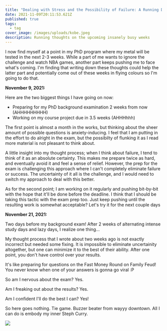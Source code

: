 ```yaml
---
title: "Dealing with Stress and the Possibility of Failure: A Running Diary"
date: 2021-11-09T20:11:53.621Z
published: true
tags:
  - tag
cover_image: /images/uploads/kobe.jpeg
description: Running thoughts on the upcoming insanely busy weeks
---
```

I now find myself at a point in my PhD program where my metal will be tested in the next 2-3 weeks. While a part of me wants to ignore the challenge and watch NBA games, another part keeps pushing me to face what's coming. I'm finding that writing down these thoughts could help the latter part and potentially come out of these weeks in flying colours so I'm going to do that.

**November 9, 2021:**

Here are the two biggest things I have going on now:

* Preparing for my PhD background examination 2 weeks from now (AHHHHHHHHH)
* Working on my course project due in 3.5 weeks (AHHHhhh)

The first point is almost a month in the works, but thinking about the sheer amount of possible questions is anxiety-inducing. I feel that I am putting in the effort to do alright in the exam, but the possibilty of flunking it as I read more material is not pleasant to think about. 

A little insight into my thought process; when I think about failure, I tend to think of it as an absolute certainty. This makes me prepare twice as hard, and eventually avoid it and feel a sense of relief. However, the prep for the exam is challenging this approach where I can't completely eliminate failure or success. The uncertainty of it all is the challenge, and I would need to switch my approach to deal with this better.

As for the second point; I am working on it regularly and pushing bit-by-bit with the hope that it'll be done before the deadline. I think that I should be taking this tactic with the exam prep too. Just keep pushing until the resulting work is somewhat acceptable? Let's try it for the next couple days

**November 21, 2021:**

Two days before my background exam! After 2 weeks of alternating intense study days and lazy days, I realize one thing...

My thought process that I wrote about two weeks ago is not exactly incorrect but needed some fixing. It is impossible to eliminate uncertainity altogether, but one can minimize it to the best of their ability. After one point, you don't have control over your results. 

It's like preparing for questions on the Fast Money Round on Family Feud! You never know when one of your answers is gonna go viral :P

So am I nervous about the exam? Yes.

Am I freaking out about the results? Yes.

Am I confident I'll do the best I can? Yes!

So here goes nothing. Tie game. Buzzer beater from wayyy downtown. All I can do is embody my inner Steph Curry.

![](https://pbs.twimg.com/media/FEHL6ZwUUAEjgIY?format=jpg&name=large)